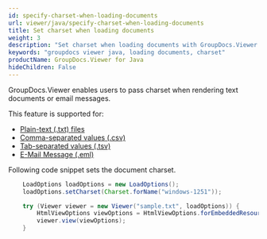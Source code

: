 ```yaml
---
id: specify-charset-when-loading-documents
url: viewer/java/specify-charset-when-loading-documents
title: Set charset when loading documents
weight: 3
description: "Set charset when loading documents with GroupDocs.Viewer using Java."
keywords: "groupdocs viewer java, loading documents, charset"
productName: GroupDocs.Viewer for Java
hideChildren: False
---
```

GroupDocs.Viewer enables users to pass charset when rendering text documents or email messages.

This feature is supported for:

* [Plain-text (.txt) files](https://docs.fileformat.com/word-processing/txt/)
* [Comma-separated values (.csv)](https://docs.fileformat.com/spreadsheet/csv/)
* [Tab-separated values (.tsv)](https://docs.fileformat.com/spreadsheet/tsv/)
* [E-Mail Message (.eml)](https://docs.fileformat.com/email/eml/)

Following code snippet sets the document charset.

```java
    LoadOptions loadOptions = new LoadOptions();
    loadOptions.setCharset(Charset.forName("windows-1251"));

    try (Viewer viewer = new Viewer("sample.txt", loadOptions)) {
        HtmlViewOptions viewOptions = HtmlViewOptions.forEmbeddedResources();
        viewer.view(viewOptions);
    }
```
